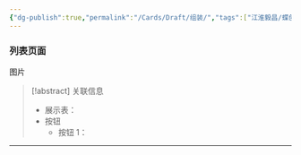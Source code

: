 ```yaml
---
{"dg-publish":true,"permalink":"/Cards/Draft/组装/","tags":["江淮毅昌/蝶创I-MES/MES"]}
---
```



### 列表页面

图片

> [!abstract] 关联信息
> - 展示表：
> - 按钮
> 	- 按钮 1：

---

